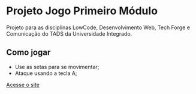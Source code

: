 # Projeto Jogo Primeiro Módulo
Projeto para as disciplinas LowCode, Desenvolvimento Web, Tech Forge e Comunicação do TADS da Universidade Integrado.

## Como jogar
* Use as setas para se movimentar;
* Ataque usando a tecla A;

[Acesse o site](https://darklegacy-navarropolskis-projects.vercel.app/index3.html)
